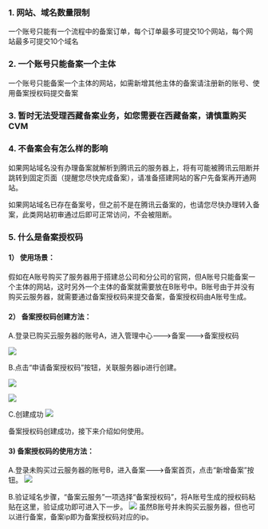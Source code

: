 ### 1. 网站、域名数量限制

一个账号只能有一个流程中的备案订单，每个订单最多可提交10个网站，每个网站最多可提交10个域名

### 2. 一个账号只能备案一个主体
一个账号只能备案一个主体的网站，如需新增其他主体的备案请注册新的账号、使用备案授权码提交备案

### 3. 暂时无法受理西藏备案业务，如您需要在西藏备案，请慎重购买CVM

### 4. 不备案会有怎么样的影响

如果网站域名没有办理备案就解析到腾讯云的服务器上，将有可能被腾讯云阻断并跳转到固定页面（提醒您尽快完成备案），请准备搭建网站的客户先备案再开通网站。

如果网站域名已存在备案号，但之前不是在腾讯云备案的，也请您尽快办理转入备案，此类网站初审通过后即可正常访问，不会被阻断。 

### 5. 什么是备案授权码

#### 1） 使用场景：

假如在A账号购买了服务器用于搭建总公司和分公司的官网，但A账号只能备案一个主体的网站，这时另外一个主体的备案就需要放在B账号中。B账号由于并没有购买云服务器，就需要通过备案授权码来提交备案，备案授权码由A账号生成。

#### 2） 备案授权码创建方法：

A.登录已购买云服务器的账号A，进入管理中心--->备案--->备案授权码
 
![](https://mc.qcloudimg.com/static/img/a593ab7aceb824d5fe9a9fe448da4285/1.png)

B.点击“申请备案授权码”按钮，关联服务器ip进行创建。
 
![](https://mc.qcloudimg.com/static/img/243f443474db31bb3b4c050edd12660c/2.png)

![](https://mc.qcloudimg.com/static/img/ac40ae1acef3eece4b920993565e1df0/3.png)

C.创建成功
![](https://mc.qcloudimg.com/static/img/5db13ab5b78935806cc5b2134df74277/4.png)
 
备案授权码创建成功，接下来介绍如何使用。

#### 3) 备案授权码的使用方法：

A.登录未购买过云服务器的账号B，进入备案--->备案首页，点击“新增备案”按钮。
![](https://mc.qcloudimg.com/static/img/05ab6e370a28745f8168676081d7e345/5.png)

B.验证域名步骤，“备案云服务”一项选择“备案授权码”，将A账号生成的授权码粘贴在这里，验证成功即可进入下一步。
![](https://mc.qcloudimg.com/static/img/06faceb1a315a356c6fd8b871486f1d6/6.jpg)
虽然B账号并未购买云服务器，但也可以进行备案，备案ip即为备案授权码对应的ip。